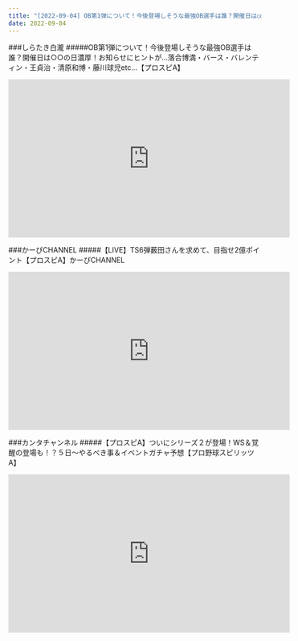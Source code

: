 ```yaml
---
title: "[2022-09-04] OB第1弾について！今後登場しそうな最強OB選手は誰？開催日は○○の日濃厚！お知らせにヒントが…落合博満・バース・バレンティン・王貞治・清原和博・藤川球児etc…【プロスピA】 他"
date: 2022-09-04
---
```

###しらたき白瀧
#####OB第1弾について！今後登場しそうな最強OB選手は誰？開催日は○○の日濃厚！お知らせにヒントが…落合博満・バース・バレンティン・王貞治・清原和博・藤川球児etc…【プロスピA】
<iframe width="560" height="315" src="https://www.youtube.com/embed/5aPeK8w18t4" frameborder="0" allow="accelerometer; autoplay; clipboard-write; encrypted-media; gyroscope; picture-in-picture" allowfullscreen></iframe>

###かーぴCHANNEL
#####【LIVE】TS6弾薮田さんを求めて、目指せ2億ポイント【プロスピA】かーぴCHANNEL
<iframe width="560" height="315" src="https://www.youtube.com/embed/AZBQaRFtfBc" frameborder="0" allow="accelerometer; autoplay; clipboard-write; encrypted-media; gyroscope; picture-in-picture" allowfullscreen></iframe>

###カンタチャンネル
#####【プロスピA】ついにシリーズ２が登場！WS＆覚醒の登場も！？５日～やるべき事＆イベントガチャ予想【プロ野球スピリッツA】
<iframe width="560" height="315" src="https://www.youtube.com/embed/MBe9D3iiyXA" frameborder="0" allow="accelerometer; autoplay; clipboard-write; encrypted-media; gyroscope; picture-in-picture" allowfullscreen></iframe>

